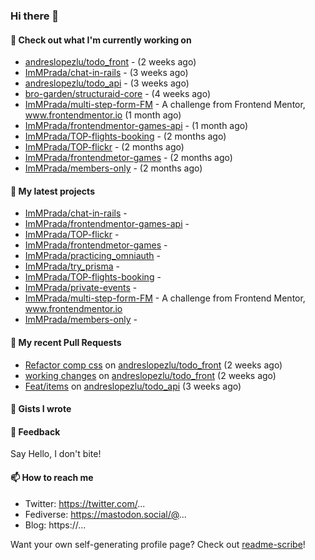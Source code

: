 ### Hi there 👋

#### 👷 Check out what I'm currently working on

- [andreslopezlu/todo_front](https://github.com/andreslopezlu/todo_front) -  (2 weeks ago)
- [ImMPrada/chat-in-rails](https://github.com/ImMPrada/chat-in-rails) -  (3 weeks ago)
- [andreslopezlu/todo_api](https://github.com/andreslopezlu/todo_api) -  (3 weeks ago)
- [bro-garden/structuraid-core](https://github.com/bro-garden/structuraid-core) -  (4 weeks ago)
- [ImMPrada/multi-step-form-FM](https://github.com/ImMPrada/multi-step-form-FM) - A challenge from Frontend Mentor, www.frontendmentor.io (1 month ago)
- [ImMPrada/frontendmentor-games-api](https://github.com/ImMPrada/frontendmentor-games-api) -  (1 month ago)
- [ImMPrada/TOP-flights-booking](https://github.com/ImMPrada/TOP-flights-booking) -  (2 months ago)
- [ImMPrada/TOP-flickr](https://github.com/ImMPrada/TOP-flickr) -  (2 months ago)
- [ImMPrada/frontendmetor-games](https://github.com/ImMPrada/frontendmetor-games) -  (2 months ago)
- [ImMPrada/members-only](https://github.com/ImMPrada/members-only) -  (2 months ago)

#### 🌱 My latest projects

- [ImMPrada/chat-in-rails](https://github.com/ImMPrada/chat-in-rails) - 
- [ImMPrada/frontendmentor-games-api](https://github.com/ImMPrada/frontendmentor-games-api) - 
- [ImMPrada/TOP-flickr](https://github.com/ImMPrada/TOP-flickr) - 
- [ImMPrada/frontendmetor-games](https://github.com/ImMPrada/frontendmetor-games) - 
- [ImMPrada/practicing_omniauth](https://github.com/ImMPrada/practicing_omniauth) - 
- [ImMPrada/try_prisma](https://github.com/ImMPrada/try_prisma) - 
- [ImMPrada/TOP-flights-booking](https://github.com/ImMPrada/TOP-flights-booking) - 
- [ImMPrada/private-events](https://github.com/ImMPrada/private-events) - 
- [ImMPrada/multi-step-form-FM](https://github.com/ImMPrada/multi-step-form-FM) - A challenge from Frontend Mentor, www.frontendmentor.io
- [ImMPrada/members-only](https://github.com/ImMPrada/members-only) - 

#### 🔨 My recent Pull Requests

- [Refactor comp css](https://github.com/andreslopezlu/todo_front/pull/7) on [andreslopezlu/todo_front](https://github.com/andreslopezlu/todo_front) (2 weeks ago)
- [working changes](https://github.com/andreslopezlu/todo_front/pull/6) on [andreslopezlu/todo_front](https://github.com/andreslopezlu/todo_front) (2 weeks ago)
- [Feat/items](https://github.com/andreslopezlu/todo_api/pull/5) on [andreslopezlu/todo_api](https://github.com/andreslopezlu/todo_api) (3 weeks ago)

#### 📓 Gists I wrote



#### 💬 Feedback

Say Hello, I don't bite!

#### 📫 How to reach me

- Twitter: https://twitter.com/...
- Fediverse: https://mastodon.social/@...
- Blog: https://...

Want your own self-generating profile page? Check out [readme-scribe](https://github.com/muesli/readme-scribe)!
